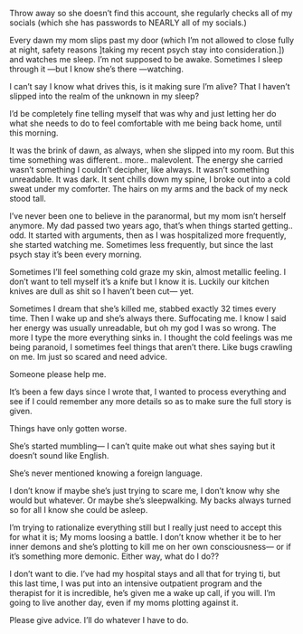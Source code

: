 Throw away so she doesn’t find this account, she regularly checks all of my socials (which she has passwords to NEARLY all of my socials.)

Every dawn my mom slips past my door (which I’m not allowed to close fully at night, safety reasons ]taking my recent psych stay into consideration.]) and watches me sleep.
I’m not supposed to be awake. Sometimes I sleep through it —but I know she’s there —watching. 

I can’t say I know what drives this, is it making sure I’m alive? That I haven’t slipped into the realm of the unknown in my sleep? 

I’d be completely fine telling myself that was why and just letting her do what she needs to do to feel comfortable with me being back home, until this morning. 

It was the brink of dawn, as always, when she slipped into my room. But this time something was different.. more.. malevolent. The energy she carried wasn’t something I couldn’t decipher, like always. It wasn’t something unreadable. It was dark. It sent chills down my spine, I broke out into a cold sweat under my comforter. The hairs on my arms and the back of my neck stood tall.

I’ve never been one to believe in the paranormal, but my mom isn’t herself anymore. My dad passed two years ago, that’s when things started getting.. odd. It started with arguments, then as I was hospitalized more frequently, she started watching me. Sometimes less frequently, but since the last psych stay it’s been every morning. 

Sometimes I’ll feel something cold graze my skin, almost metallic feeling. I don’t want to tell myself it’s a knife but I know it is. Luckily our kitchen knives are dull as shit so I haven’t been cut— yet.

Sometimes I dream that she’s killed me, stabbed exactly 32 times every time. Then I wake up and she’s always there. Suffocating me. I know I said her energy was usually unreadable, but oh my god I was so wrong. The more I type the more everything sinks in. I thought the cold feelings was me being paranoid, I sometimes feel things that aren’t there. Like bugs crawling on me. 
Im just so scared and need advice.

Someone please help me.



It’s been a few days since I wrote that, I wanted to process everything and see if I could remember any more details so as to make sure the full story is given. 

Things have only gotten worse.

She’s started mumbling— I can’t quite make out what shes saying but it doesn’t sound like English. 

She’s never mentioned knowing a foreign language.

I don’t know if maybe she’s just trying to scare me, I don’t know why she would but whatever.
Or maybe she’s sleepwalking.
My backs always turned so for all I know she could be asleep.

I’m trying to rationalize everything still but I really just need to accept this for what it is;
My moms loosing a battle. I don’t know whether it be to her inner demons and she’s plotting to kill me on her own consciousness— or if it’s something more demonic. 
Either way, what do I do?? 

I don’t want to die. I’ve had my hospital stays and all that for trying ti, but this last time, I was put into an intensive outpatient program and the therapist for it is incredible, he’s given me a wake up call, if you will. I’m going to live another day, even if my moms plotting against it.

Please give advice. I’ll do whatever I have to do.